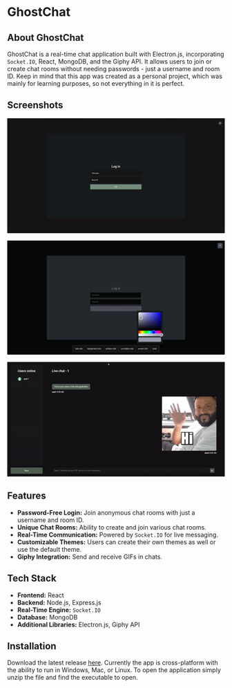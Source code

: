 # GhostChat

## About GhostChat

GhostChat is a real-time chat application built with Electron.js, incorporating `Socket.IO`, React, MongoDB, and the Giphy API. It allows users to join or create chat rooms without needing passwords - just a username and room ID. Keep in mind that this app was created as a personal project, which was mainly for learning purposes, so not everything in it is perfect.

## Screenshots

<p>
  <img src="./Screenshots/1.png" alt="log in" width="720"/>
</p>
<p>
  <img src="./Screenshots/2.png" alt="theme selector" width="720"/>
</p>
<p>
  <img src="./Screenshots/3.gif" alt="gif showcase" width="720"/>
</p>

## Features

- **Password-Free Login:** Join anonymous chat rooms with just a username and room ID.
- **Unique Chat Rooms:** Ability to create and join various chat rooms.
- **Real-Time Communication:** Powered by `Socket.IO` for live messaging.
- **Customizable Themes:** Users can create their own themes as well or use the default theme.
- **Giphy Integration:** Send and receive GIFs in chats.

## Tech Stack

- **Frontend:** React
- **Backend:** Node.js, Express.js
- **Real-Time Engine:** `Socket.IO`
- **Database:** MongoDB
- **Additional Libraries:** Electron.js, Giphy API

## Installation

Download the latest release [here](https://github.com/raulsabino/chat/releases/tag/v1.0.0). Currently the app is cross-platform with the ability to run in Windows, Mac, or Linux. To open the application simply unzip the file and find the executable to open.